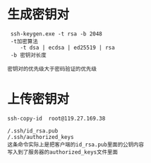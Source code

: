 # 生成密钥对
	 ssh-keygen.exe -t rsa -b 2048
	 -t加密算法
		-t dsa | ecdsa | ed25519 | rsa
	 -b 密钥对长度
	 
	密钥对的优先级大于密码验证的优先级

# 上传密钥对
	ssh-copy-id  root@119.27.169.38
	
	/.ssh/id_rsa.pub 
	/.ssh/authorized_keys
	这条命令实际上是把客户端的id_rsa.pub里面的公钥内容
	写入到了服务器的authorized_keys文件里面
